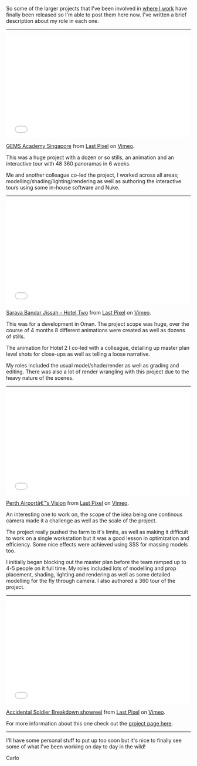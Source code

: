 So some of the larger projects that I've been involved in [where I work](http:/www.lastpixel.com.au) have finally been released so I'm able to post them here now. I've written a brief description about my role in each one.

---

<iframe src="//player.vimeo.com/video/103785648" width="500" height="281" frameborder="0" webkitallowfullscreen mozallowfullscreen allowfullscreen></iframe> <p><a href="http://vimeo.com/103785648">GEMS Academy Singapore</a> from <a href="http://vimeo.com/lastpixel">Last Pixel</a> on <a href="https://vimeo.com">Vimeo</a>.</p>

This was a huge project with a dozen or so stills, an animation and an interactive tour with 48 360 panoramas in 6 weeks. 

Me and another colleague co-led the project, I worked across all areas; modelling/shading/lighting/rendering as well as authoring the interactive tours using some in-house software and Nuke.

---

<iframe src="//player.vimeo.com/video/103398266" width="500" height="281" frameborder="0" webkitallowfullscreen mozallowfullscreen allowfullscreen></iframe> <p><a href="http://vimeo.com/103398266">Saraya Bandar Jissah - Hotel Two</a> from <a href="http://vimeo.com/lastpixel">Last Pixel</a> on <a href="https://vimeo.com">Vimeo</a>.</p>

This was for a development in Oman. The project scope was huge, over the course of 4 months 8 different animations were created as well as dozens of stills.

The animation for Hotel 2 I co-led with a colleague, detailing up master plan level shots for close-ups as well as telling a loose narrative. 

My roles included the usual model/shade/render as well as grading and editing. There was also a lot of render wrangling with this project due to the heavy nature of the scenes. 

---

<iframe src="//player.vimeo.com/video/103406074" width="500" height="281" frameborder="0" webkitallowfullscreen mozallowfullscreen allowfullscreen></iframe> <p><a href="http://vimeo.com/103406074">Perth Airportâ€™s Vision</a> from <a href="http://vimeo.com/lastpixel">Last Pixel</a> on <a href="https://vimeo.com">Vimeo</a>.</p>

An interesting one to work on, the scope of the idea being one continous camera made it a challenge as well as the scale of the project.

The project really pushed the farm to it's limits, as well as making it difficult to work on a single workstation but it was a good lesson in optimization and efficiency. Some nice effects were achieved using SSS for massing models too.

I initially began blocking out the master plan before the team ramped up to 4-5 people on it full time. My roles included lots of modelling and prop placement, shading, lighting and rendering as well as some detailed modelling for the fly through camera. I also authored a 360 tour of the project.

---

<iframe src="//player.vimeo.com/video/102697806" width="500" height="281" frameborder="0" webkitallowfullscreen mozallowfullscreen allowfullscreen></iframe> <p><a href="http://vimeo.com/102697806">Accidental Soldier Breakdown showreel</a> from <a href="http://vimeo.com/lastpixel">Last Pixel</a> on <a href="https://vimeo.com">Vimeo</a>.</p>

For more information about this one check out the [project page here](http://www.carlocarfora.co.uk).

---
I'll have some personal stuff to put up too soon but it's nice to finally see some of what I've been working on day to day in the wild!

Carlo